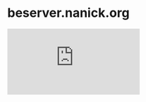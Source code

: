 # beserver.nanick.org
[![Build status](https://ci.appveyor.com/api/projects/status/github/nstevens1040/beserver.nanick.org?branch=master&svg=true)](https://ci.appveyor.com/project/nstevens1040/beserver-nanick-org)
